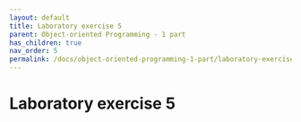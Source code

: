 ```yaml
---
layout: default
title: Laboratory exercise 5
parent: Object-oriented Programming - 1 part
has_children: true
nav_order: 5
permalink: /docs/object-oriented-programming-1-part/laboratory-exercise-5
---
```


# Laboratory exercise 5

